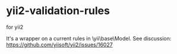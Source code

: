 # yii2-validation-rules
for yii2

It's a wrapper on a current rules in \yii\base\Model. 
See discussion: https://github.com/yiisoft/yii2/issues/16027
